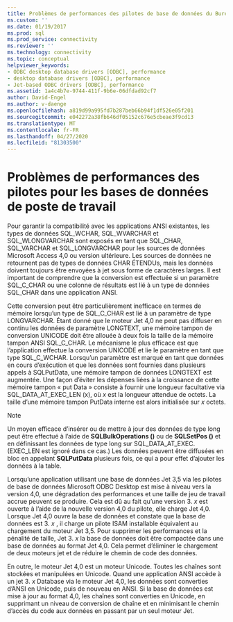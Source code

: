 ```yaml
---
title: Problèmes de performances des pilotes de base de données du Bureau | Microsoft Docs
ms.custom: ''
ms.date: 01/19/2017
ms.prod: sql
ms.prod_service: connectivity
ms.reviewer: ''
ms.technology: connectivity
ms.topic: conceptual
helpviewer_keywords:
- ODBC desktop database drivers [ODBC], performance
- desktop database drivers [ODBC], performance
- Jet-based ODBC drivers [ODBC], performance
ms.assetid: 1a4c4b7e-9744-411f-9b6e-06dfdad92cf7
author: David-Engel
ms.author: v-daenge
ms.openlocfilehash: a819d99a995fd7b287beb66b94f1df526e05f201
ms.sourcegitcommit: e042272a38fb646df05152c676e5cbeae3f9cd13
ms.translationtype: MT
ms.contentlocale: fr-FR
ms.lasthandoff: 04/27/2020
ms.locfileid: "81303500"
---
```

# <a name="desktop-database-driver-performance-issues"></a>Problèmes de performances des pilotes pour les bases de données de poste de travail
Pour garantir la compatibilité avec les applications ANSI existantes, les types de données SQL_WCHAR, SQL_WVARCHAR et SQL_WLONGVARCHAR sont exposés en tant que SQL_CHAR, SQL_VARCHAR et SQL_LONGVARCHAR pour les sources de données Microsoft Access 4,0 ou version ultérieure. Les sources de données ne retournent pas de types de données CHAR ÉTENDUs, mais les données doivent toujours être envoyées à jet sous forme de caractères larges. Il est important de comprendre que la conversion est effectuée si un paramètre SQL_C_CHAR ou une colonne de résultats est lié à un type de données SQL_CHAR dans une application ANSI.  
  
 Cette conversion peut être particulièrement inefficace en termes de mémoire lorsqu’un type de SQL_C_CHAR est lié à un paramètre de type LONGVARCHAR. Étant donné que le moteur Jet 4,0 ne peut pas diffuser en continu les données de paramètre LONGTEXT, une mémoire tampon de conversion UNICODE doit être allouée à deux fois la taille de la mémoire tampon ANSI SQL_C_CHAR. Le mécanisme le plus efficace est que l’application effectue la conversion UNICODE et lie le paramètre en tant que type SQL_C_WCHAR. Lorsqu’un paramètre est marqué en tant que données en cours d’exécution et que les données sont fournies dans plusieurs appels à SQLPutData, une mémoire tampon de données LONGTEXT est augmentée. Une façon d’éviter les dépenses liées à la croissance de cette mémoire tampon « put Data » consiste à fournir une longueur facultative via SQL_DATA_AT_EXEC_LEN (x), où *x* est la longueur attendue de octets. La taille d’une mémoire tampon PutData interne est alors initialisée sur *x* octets.  
  
> [!NOTE]  
>  Un moyen efficace d’insérer ou de mettre à jour des données de type long peut être effectué à l’aide de **SQLBulkOperations ()** ou de **SQLSetPos ()** et en définissant les données de type long sur SQL_DATA_AT_EXEC. (EXEC_LEN est ignoré dans ce cas.) Les données peuvent être diffusées en bloc en appelant **SQLPutData** plusieurs fois, ce qui a pour effet d’ajouter les données à la table.  
  
 Lorsqu’une application utilisant une base de données Jet 3,5 via les pilotes de base de données Microsoft ODBC Desktop est mise à niveau vers la version 4,0, une dégradation des performances et une taille de jeu de travail accrue peuvent se produire. Cela est dû au fait qu’une version 3. *x* est ouverte à l’aide de la nouvelle version 4,0 du pilote, elle charge Jet 4,0. Lorsque Jet 4,0 ouvre la base de données et constate que la base de données est 3. *x* , il charge un pilote ISAM installable équivalent au chargement du moteur Jet 3,5. Pour supprimer les performances et la pénalité de taille, Jet 3. *x* la base de données doit être compactée dans une base de données au format Jet 4,0. Cela permet d’éliminer le chargement de deux moteurs jet et de réduire le chemin de code des données.  
  
 En outre, le moteur Jet 4,0 est un moteur Unicode. Toutes les chaînes sont stockées et manipulées en Unicode. Quand une application ANSI accède à un jet 3. *x* Database via le moteur Jet 4,0, les données sont converties d’ANSI en Unicode, puis de nouveau en ANSI. Si la base de données est mise à jour au format 4,0, les chaînes sont converties en Unicode, en supprimant un niveau de conversion de chaîne et en minimisant le chemin d’accès du code aux données en passant par un seul moteur Jet.
